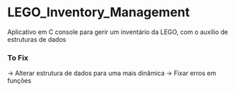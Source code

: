 # LEGO_Inventory_Management
 Aplicativo em C console para gerir um inventário da LEGO, com o auxílio de estruturas de dados


### To Fix
-> Alterar estrutura de dados para uma mais dinâmica
-> Fixar erros em funções